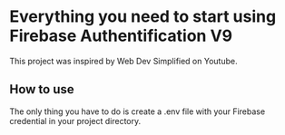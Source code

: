 # Everything you need to start using Firebase Authentification V9

This project was inspired by Web Dev Simplified on Youtube.

## How to use

The only thing you have to do is create a .env file with your Firebase credential in your project directory.
